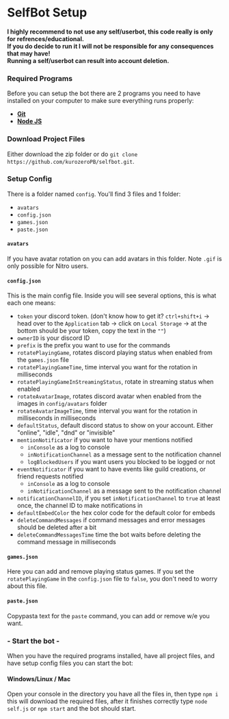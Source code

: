 # SelfBot Setup

**I highly recommend to not use any self/userbot, this code really is only for refrences/educational.<br />
If you do decide to run it I will __not__ be responsible for any consequences that may have!<br />
Running a self/userbot can result into account deletion.**

### Required Programs

Before you can setup the bot there are 2 programs you need to have installed on your computer to make sure everything runs properly:

- [**Git**](https://git-scm.com/downloads)
- [**Node JS**](https://nodejs.org/en/download/current/)

### Download Project Files

Either download the zip folder or do `git clone https://github.com/kurozeroPB/selfbot.git`.

### Setup Config

There is a folder named `config`. You'll find 3 files and 1 folder:

- `avatars`
- `config.json`
- `games.json`
- `paste.json`

#### `avatars`

If you have avatar rotation on you can add avatars in this folder. Note `.gif` is only possible for Nitro users.

#### `config.json`

This is the main config file. Inside you will see several options, this is what each one means:

- `token` your discord token. (don't know how to get it? `ctrl+shift+i` -> head over to the `Application` tab -> click on `Local Storage` -> at the bottom should be your token, copy the text in the `""`)
- `ownerID` is your discord ID
- `prefix` is the prefix you want to use for the commands
- `rotatePlayingGame`, rotates discord playing status when enabled from the `games.json` file
- `rotatePlayingGameTime`, time interval you want for the rotation in milliseconds
- `rotatePlayingGameInStreamingStatus`, rotate in streaming status when enabled
- `rotateAvatarImage`, rotates discord avatar when enabled from the images in `config/avatars` folder
- `rotateAvatarImageTime`, time interval you want for the rotation in milliseconds in milliseconds
- `defaultStatus`, default discord status to show on your account. Either "online", "idle", "dnd" or "invisible"
- `mentionNotificator` if you want to have your mentions notified
  + `inConsole` as a log to console
  + `inNotificationChannel` as a message sent to the notification channel
  + `logBlockedUsers` if you want users you blocked to be logged or not
- `eventNotificator` if you want to have events like guild creations, or friend requests notified
  + `inConsole` as a log to console
  + `inNotificationChannel` as a message sent to the notification channel
- `notificationChannelID`, if you set `inNotificationChannel` to `true` at least once, the channel ID to make notifications in
- `defaultEmbedColor` the hex color code for the default color for embeds
- `deleteCommandMessages` if command messages and error messages should be deleted after a bit
- `deleteCommandMessagesTime` time the bot waits before deleting the command message in milliseconds

#### `games.json`

Here you can add and remove playing status games. If you set the `rotatePlayingGame` in the `config.json` file to `false`, you don't need to worry about this file.

#### `paste.json`

Copypasta text for the `paste` command, you can add or remove w/e you want.

### - Start the bot -

When you have the required programs installed, have all project files, and have setup config files you can start the bot:

#### Windows/Linux / Mac

Open your console in the directory you have all the files in, then type `npm i` this will download the required files, after it finishes correctly type `node self.js` or `npm start` and the bot should start.
